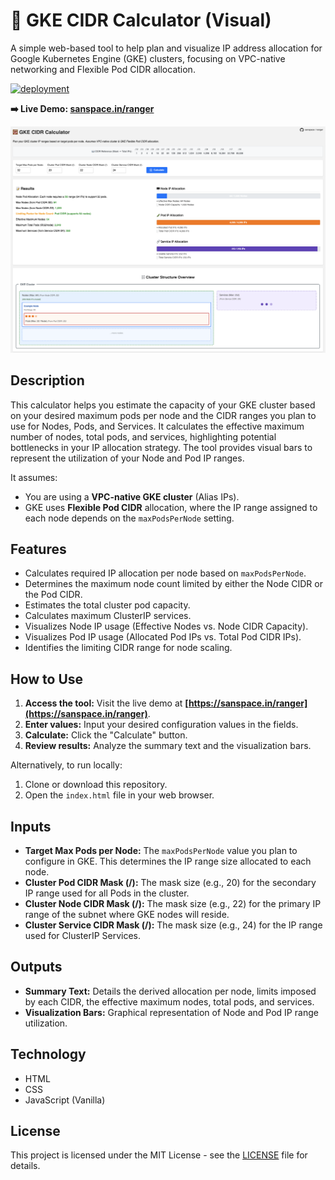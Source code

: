 # 🧮 GKE CIDR Calculator (Visual)

A simple web-based tool to help plan and visualize IP address allocation for Google Kubernetes Engine (GKE) clusters, focusing on VPC-native networking and Flexible Pod CIDR allocation.

[![deployment](https://github.com/sanspace/ranger/actions/workflows/pages/pages-build-deployment/badge.svg)](https://github.com/sanspace/ranger/actions/workflows/pages/pages-build-deployment)

**➡️ Live Demo: [sanspace.in/ranger](https://sanspace.in/ranger)**

![GKE CIDR Calculator Screenshot](img/app-screenshot.png)

## Description

This calculator helps you estimate the capacity of your GKE cluster based on your desired maximum pods per node and the CIDR ranges you plan to use for Nodes, Pods, and Services. It calculates the effective maximum number of nodes, total pods, and services, highlighting potential bottlenecks in your IP allocation strategy. The tool provides visual bars to represent the utilization of your Node and Pod IP ranges.

It assumes:
* You are using a **VPC-native GKE cluster** (Alias IPs).
* GKE uses **Flexible Pod CIDR** allocation, where the IP range assigned to each node depends on the `maxPodsPerNode` setting.

## Features

* Calculates required IP allocation per node based on `maxPodsPerNode`.
* Determines the maximum node count limited by either the Node CIDR or the Pod CIDR.
* Estimates the total cluster pod capacity.
* Calculates maximum ClusterIP services.
* Visualizes Node IP usage (Effective Nodes vs. Node CIDR Capacity).
* Visualizes Pod IP usage (Allocated Pod IPs vs. Total Pod CIDR IPs).
* Identifies the limiting CIDR range for node scaling.

## How to Use

1.  **Access the tool:** Visit the live demo at **[https://sanspace.in/ranger](https://sanspace.in/ranger)**.
2.  **Enter values:** Input your desired configuration values in the fields.
3.  **Calculate:** Click the "Calculate" button.
4.  **Review results:** Analyze the summary text and the visualization bars.

Alternatively, to run locally:
1.  Clone or download this repository.
2.  Open the `index.html` file in your web browser.


## Inputs

* **Target Max Pods per Node:** The `maxPodsPerNode` value you plan to configure in GKE. This determines the IP range size allocated to each node.
* **Cluster Pod CIDR Mask (/):** The mask size (e.g., 20) for the secondary IP range used for all Pods in the cluster.
* **Cluster Node CIDR Mask (/):** The mask size (e.g., 22) for the primary IP range of the subnet where GKE nodes will reside.
* **Cluster Service CIDR Mask (/):** The mask size (e.g., 24) for the IP range used for ClusterIP Services.

## Outputs

* **Summary Text:** Details the derived allocation per node, limits imposed by each CIDR, the effective maximum nodes, total pods, and services.
* **Visualization Bars:** Graphical representation of Node and Pod IP range utilization.

## Technology

* HTML
* CSS
* JavaScript (Vanilla)

## License

This project is licensed under the MIT License - see the [LICENSE](LICENSE) file for details.
